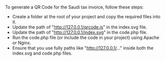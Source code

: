 To generate a QR Code for the Saudi tax invoice, follow these steps:

- Create a folder at the root of your project and copy the required files into it.
- Update the path of "http://127.0.0.1/qrcode.js" in the index.svg file.
- Update the path of "http://127.0.0.1/index.svg" in the code.php file.
- Run the code.php file (or include the code in your project) using Apache or Nginx.
- Ensure that you use fully paths like "http://127.0.0.1/..." inside both the index.svg and code.php files.



